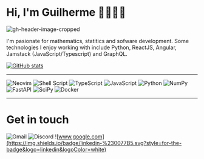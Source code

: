 # Hi, I'm Guilherme 👋👨🏻‍💻

![gh-header-image-cropped](https://user-images.githubusercontent.com/12011070/184651527-9a60733c-d92b-4a11-af2b-a7883d14af67.png) 


I'm pasionate for mathematics, statitics and sofware development. Some technologies I enjoy working with include Python, ReactJS, Angular, Jamstack (JavaScript/Typescript) and GraphQL.  

[![ GitHub stats](https://github-readme-stats.vercel.app/api?username=guilhermeprokisch)](https://github.com/guilhermeprokisch/github-readme-stats)



----
![Neovim](https://img.shields.io/badge/NeoVim-%2357A143.svg?&style=for-the-badge&logo=neovim&logoColor=white)
![Shell Script](https://img.shields.io/badge/shell_script-%23121011.svg?style=for-the-badge&logo=gnu-bash&logoColor=white)
![TypeScript](https://img.shields.io/badge/typescript-%23007ACC.svg?style=for-the-badge&logo=typescript&logoColor=white)
![JavaScript](https://img.shields.io/badge/javascript-%23323330.svg?style=for-the-badge&logo=javascript&logoColor=%23F7DF1E)
![Python](https://img.shields.io/badge/python-3670A0?style=for-the-badge&logo=python&logoColor=ffdd54)
![NumPy](https://img.shields.io/badge/numpy-%23013243.svg?style=for-the-badge&logo=numpy&logoColor=white)
![FastAPI](https://img.shields.io/badge/FastAPI-005571?style=for-the-badge&logo=fastapi)
![SciPy](https://img.shields.io/badge/SciPy-%230C55A5.svg?style=for-the-badge&logo=scipy&logoColor=%white)
![Docker](https://img.shields.io/badge/docker-%230db7ed.svg?style=for-the-badge&logo=docker&logoColor=white)

--- 
# Get in touch
![Gmail](https://img.shields.io/badge/Gmail-D14836?style=for-the-badge&logo=gmail&logoColor=white)
![Discord](https://img.shields.io/badge/%3CServer%3E-%237289DA.svg?style=for-the-badge&logo=discord&logoColor=white)
![www.google.com](https://img.shields.io/badge/linkedin-%230077B5.svg?style=for-the-badge&logo=linkedin&logoColor=white)

